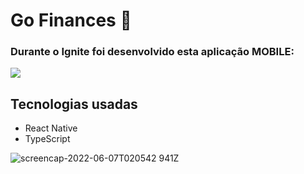 <h1>
  Go Finances 🚀 
</h1>

<h3>
  Durante o Ignite foi desenvolvido esta aplicação MOBILE:
</h3>

<a align="right" href="https://www.figma.com/file/hU9F9TFmHXhxYdG7O4lokk/GoFinances-Ignite?node-id=0%3A1"><img src="https://img.shields.io/badge/Figma-F24E1E?style=for-the-badge&logo=figma&logoColor=white"/></a>
  
<h2>
  Tecnologias usadas
</h2>

- React Native
- TypeScript

![screencap-2022-06-07T020542 941Z](https://user-images.githubusercontent.com/26939700/172281151-63c6a655-2f64-4ea3-b980-0b3fd6059f84.gif)
